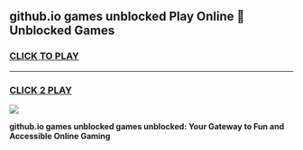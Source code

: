 
## github.io games unblocked Play Online 👋 Unblocked Games
<h3>
<a href="https://premium.freeplayer.one?title=github.io_games_unblocked&ref=19F">CLICK TO PLAY</a></h3>
<hr>

<h3>
<a href="https://premium.freeplayer.one?title=github.io_games_unblocked&ref=19F">CLICK 2 PLAY</a>
  
</h3>

<a href="https://premium.freeplayer.one?title=github.io_games_unblocked&ref=19F"><img src="https://clearcache.store/games.png"></a>


**github.io games unblocked games unblocked: Your Gateway to Fun and Accessible Online Gaming**

